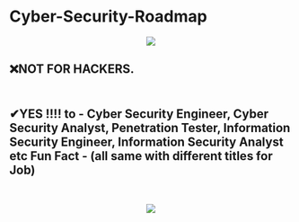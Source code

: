 # Cyber-Security-Roadmap
<p align="center"><a href="https://github.com/J3y-Z3r0"><img src="https://www.sportsingapore.gov.sg/-/media/SSC/Corporate/Images/Newsroom/Announcements/ActiveSG-Cyber-Security-Banner-1110x360px-d1-250122.ashx"></a></p>


## ❌NOT FOR HACKERS.
## <br>✔YES !!!! to - Cyber Security Engineer, Cyber Security Analyst, Penetration Tester, Information Security Engineer, Information Security Analyst etc Fun Fact - (all same with different titles for Job)</br>
</br>


<p align="center">
  <a href="https://github.com/J3y-Z3r0"><img src="https://readme-typing-svg.herokuapp.com?size=25&color=0EF711&center=true&lines=Plz+Wait%2C+Update+Soon..."></a>
</p>
